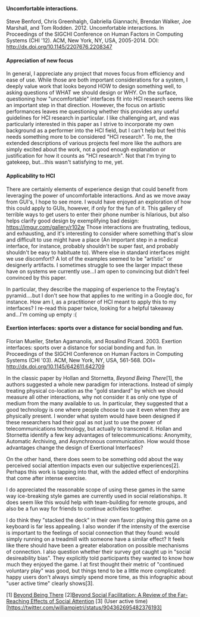 #### Uncomfortable interactions.
Steve Benford, Chris Greenhalgh, Gabriella Giannachi, Brendan Walker, Joe Marshall, and Tom Rodden. 2012. Uncomfortable interactions. In Proceedings of the SIGCHI Conference on Human Factors in Computing Systems (CHI '12). ACM, New York, NY, USA, 2005-2014. DOI: http://dx.doi.org/10.1145/2207676.2208347

#### Appreciation of new focus
In general, I appreciate any project that moves focus from efficiency and ease of use. While those are both important considerations for a system, I deeply value work that looks beyond HOW to design something well, to asking questions of WHAT we should design or WHY. On the surface, questioning how "uncomfortable" interfaces fit into HCI research seems like an important step in that direction. However, the focus on artistic performances leaves me questioning whether this provides any useful guidelines for HCI research in particular. I like challenging art, and was particularly interested in this paper as I strive to incorporate my own background as a performer into the HCI field, but I can't help but feel this needs something more to be considered "HCI research". To me, the extended descriptions of various projects feel more like the authors are simply excited about the work, not a good enough explanation or justification for how it counts as "HCI research". Not that I'm trying to gatekeep, but...this wasn't satisfying to me, yet.

#### Applicability to HCI
There are certainly elements of experience design that could benefit from leveraging the power of uncomfortable interactions. And as we move away from GUI's, I hope to see more. I would have enjoyed an exploration of how this could apply to GUIs, however, if only for the fun of it. This gallery of terrible ways to get users to enter their phone number is hilarious, but also helps clarify good design by exemplifying bad design: https://imgur.com/gallery/r102w Those interactions are frustrating, tedious, and exhausting, and it's interesting to consider where something that's slow and difficult to use might have a place (An important step in a medical interface, for instance, probably shouldn't be super fast, and probably shouldn't be easy to habituate to). Where else in standard interfaces might we use discomfort? A lot of the examples seemed to be "artistic" or designerly artifacts. I sometimes struggle to see the larger impact these have on systems we currently use...I am open to convincing but didn't feel convinced by this paper.

In particular, they describe the mapping of experience to the Freytag's pyramid....but I don't see how that applies to me writing in a Google doc, for instance. How am I, as a practitioner of HCI meant to apply this to my interfaces? I re-read this paper twice, looking for a helpful takeaway and...I'm coming up empty :(

#### Exertion interfaces: sports over a distance for social bonding and fun.
Florian Mueller, Stefan Agamanolis, and Rosalind Picard. 2003. Exertion interfaces: sports over a distance for social bonding and fun. In Proceedings of the SIGCHI Conference on Human Factors in Computing Systems (CHI '03). ACM, New York, NY, USA, 561-568. DOI= http://dx.doi.org/10.1145/642611.642709

In the classic paper by Hollan and Stornetta, _Beyond Being There_[1], the authors suggested a whole new paradigm for interactions. Instead of simply treating physical co-location as the "gold standard" by which we should measure all other interactions, why not consider it as only one type of medium from the many available to us. In particular, they suggested that a good technology is one where people choose to use it even when they are physically present.  I wonder what system would have been designed if these researchers had their goal as not just to use the power of telecommunications technology, but actually to transcend it. Hollan and Stornetta identify a few key advantages of telecommunications: Anonymity, Automatic Archiving, and Asynchronous communication. How would those advantages change the design of Exertional Interfaces?

On the other hand, there does seem to be something odd about the way perceived social attention impacts even our subjective experiences[2]. Perhaps this work is tapping into that, with the added effect of endorphins that come after intense exercise.

I do appreciated the reasonable scope of using these games in the same way ice-breaking style games are currently used in social relationships. It does seem like this would help with team-building for remote groups, and also be a fun way for friends to continue activities together.  

I do think they "stacked the deck" in their own favor: playing this game on a keyboard is far less appealing. I also wonder if the intensity of the exercise is important to the feelings of social connection that they found: would simply running on a treadmill with someone have a similar effect? It feels like there should have been a greater elaboration on possible mechanisms of connection. I also question whether their survey got caught up in "social desireability bias". They explicitly told participants they wanted to know how much they enjoyed the game. I at first thought their metric of "continued voluntary play" was good, but things tend to be a little more complicated: happy users don't always simply spend more time, as this infographic about "user active time" clearly shows[3].

[1] [Beyond Being There](https://dl.acm.org/citation.cfm?id=142769)
[2][Beyond Social Facilitation: A Review of the Far-Reaching Effects of Social Attention](http://guilfordjournals.com/doi/abs/10.1521/soco.2017.35.5.585)
[3] (User active time)[https://twitter.com/williampietri/status/904362695482376193]
